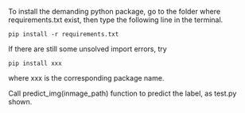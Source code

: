 To install the demanding python package, go to the folder where requirements.txt exist, then type the following line in the terminal.

```
pip install -r requirements.txt
```

If there are still some unsolved import errors, try 

```
pip install xxx
```

where xxx is the corresponding package name.



Call predict_img(inmage_path) function to predict the label, as test.py shown.